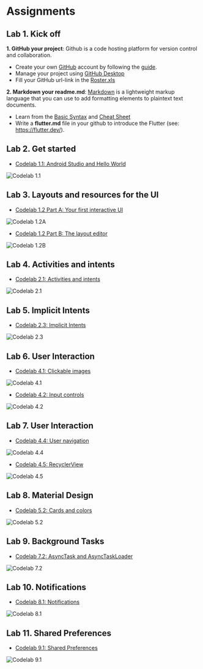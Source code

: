 # Assignments

## Lab 1. Kick off
<strong>1. GitHub your project</strong>: Github is a code hosting platform for version control and collaboration.
- Create your own [GitHub](https://github.com/) account by following the [guide](https://guides.github.com/activities/hello-world/).
- Manage your project using [GitHub Desktop](https://desktop.github.com/)
- Fill your GitHub url-link in the [Roster.xls](https://docs.qq.com/sheet/DRk1iYXJvd0FPdHNX)

<strong>2. Markdown your readme.md</strong>: [Markdown](https://www.markdownguide.org/) is a lightweight markup language that you can use to add formatting elements to plaintext text documents. 
- Learn from the [Basic Syntax](https://www.markdownguide.org/basic-syntax/) and [Cheat Sheet](https://www.markdownguide.org/cheat-sheet/)
- Write a <strong>flutter.md</strong> file in your github to introduce the Flutter (see: https://flutter.dev/).


## Lab 2. Get started
- [Codelab 1.1: Android Studio and Hello World](https://codelabs.developers.google.com/codelabs/android-training-hello-world/#0)

![Codelab 1.1](./assets/cl1.1.png)

## Lab 3. Layouts and resources for the UI
- [Codelab 1.2 Part A: Your first interactive UI](https://codelabs.developers.google.com/codelabs/android-training-layout-editor-part-a/)

![Codelab 1.2A](./assets/cl1.2A.png)

- [Codelab 1.2 Part B: The layout editor](https://codelabs.developers.google.com/codelabs/android-training-layout-editor-part-b/)

![Codelab 1.2B](./assets/cl1.2B.png)

## Lab 4. Activities and intents
- [Codelab 2.1: Activities and intents](https://codelabs.developers.google.com/codelabs/android-training-create-an-activity/index.html)

![Codelab 2.1](./assets/cl2.1.png)

## Lab 5. Implicit Intents
- [Codelab 2.3: Implicit Intents](https://codelabs.developers.google.com/codelabs/android-training-activity-with-implicit-intent/)

![Codelab 2.3](./assets/cl2.3.png)


## Lab 6. User Interaction
- [Codelab 4.1: Clickable images](https://codelabs.developers.google.com/codelabs/android-training-clickable-images)

![Codelab 4.1](./assets/cl4.1.png)

- [Codelab 4.2: Input controls](https://codelabs.developers.google.com/codelabs/android-training-input-controls)

![Codelab 4.2](./assets/cl4.2.png)

## Lab 7. User Interaction
- [Codelab 4.4: User navigation](https://codelabs.developers.google.com/codelabs/android-training-provide-user-navigation)

![Codelab 4.4](./assets/cl4.4.png)

- [Codelab 4.5: RecyclerView](https://codelabs.developers.google.com/codelabs/android-training-create-recycler-view)

![Codelab 4.5](./assets/cl4.5.png)

## Lab 8. Material Design
- [Codelab 5.2: Cards and colors](https://codelabs.developers.google.com/codelabs/android-training-cards-and-colors)

![Codelab 5.2](./assets/cl5.2.png)

## Lab 9. Background Tasks
- [Codelab 7.2: AsyncTask and AsyncTaskLoader](https://developer.android.com/codelabs/android-training-asynctask-asynctaskloader)

![Codelab 7.2](./assets/cl7.2.png)

## Lab 10. Notifications
- [Codelab 8.1: Notifications](https://developer.android.com/codelabs/android-training-notifications)

![Codelab 8.1](./assets/cl8.1.png)

## Lab 11. Shared Preferences
- [Codelab 9.1: Shared Preferences](https://developer.android.com/codelabs/android-training-shared-preferences)

![Codelab 9.1](./assets/cl9.1.png)